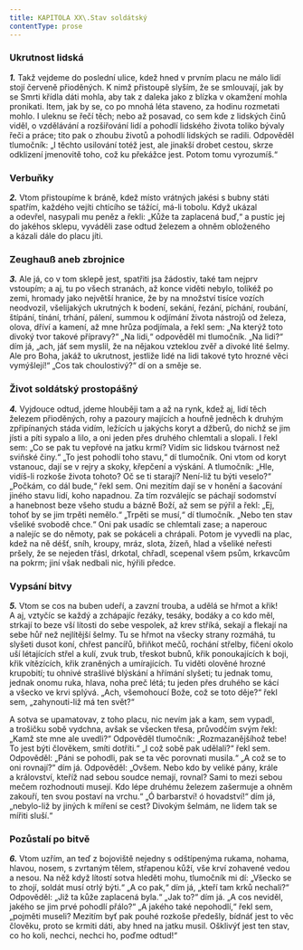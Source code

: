 ```yaml
---
title: KAPITOLA XX\.Stav soldátský
contentType: prose
---
```


### Ukrutnost lidská

**_1._** Takž vejdeme do poslední ulice, kdež hned v prvním placu ne málo lidí stojí červeně přioděných. K nimž přistoupě slyším, že se smlouvají, jak by se Smrti křídla dáti mohla, aby tak z daleka jako z blízka v okamžení mohla pronikati. Item, jak by se, co po mnohá léta staveno, za hodinu rozmetati mohlo. I uleknu se řečí těch; nebo až posavad, co sem kde z lidských činů viděl, o vzdělávání a rozšiřování lidí a pohodlí lidského života toliko bývaly řeči a práce; tito pak o zhoubu životů a pohodlí lidských se radili. Odpověděl tlumočník: „I těchto usilování totéž jest, ale jinakší drobet cestou, skrze odklizení jmenovitě toho, což ku překážce jest. Potom tomu vyrozumíš.“

### Verbuňky

**_2._** Vtom přistoupíme k bráně, kdež místo vrátných jakési s bubny státi spatřím, každého vejíti chtícího se tážící, má-li tobolu. Když ukázal a odevřel, nasypali mu peněz a řekli: „Kůže ta zaplacená buď,“ a pustíc jej do jakéhos sklepu, vyváděli zase odtud železem a ohněm obloženého a kázali dále do placu jíti.

### Zeughauß aneb zbrojnice

**_3._** Ale já, co v tom sklepě jest, spatřiti jsa žádostiv, také tam nejprv vstoupím; a aj, tu po všech stranách, až konce viděti nebylo, tolikéž po zemi, hromady jako největší hranice, že by na množství tisíce vozích neodvozil, všelijakých ukrutných k bodení, sekání, řezání, píchání, roubání, štípání, tínání, trhání, pálení, summou k odjímání života nástrojů od železa, olova, dříví a kamení, až mne hrůza podjímala, a řekl sem: „Na kterýž toto divoký tvor takové přípravy?“ „Na lidi,“ odpověděl mi tlumočník. „Na lidi?“ dím já, „ach, jáť sem myslil, že na nějakou vzteklou zvěř a divoké lité šelmy. Ale pro Boha, jakáž to ukrutnost, jestliže lidé na lidi takové tyto hrozné věci vymýšlejí!“ „Cos tak choulostivý?“ dí on a směje se.

### Život soldátský prostopášný

**_4._** Vyjdouce odtud, jdeme hlouběji tam a až na rynk, kdež aj, lidí těch železem přioděných, rohy a pazoury majících a houfně jedněch k druhým zpřipínaných stáda vidím, ležících u jakýchs koryt a džberů, do nichž se jim jísti a píti sypalo a lilo, a oni jeden přes druhého chlemtali a slopali. I řekl sem: „Co se pak tu vepřové na jatku krmí? Vidím sic lidskou tvárnost než sviňské činy.“ „To jest pohodlí toho stavu,“ dí tlumočník. Oni vtom od koryt vstanouc, dají se v rejry a skoky, křepčení a výskání. A tlumočník: „Hle, vidíš-li rozkoše života tohoto? Oč se ti starají? Není-liž tu býti veselo?“ „Počkám, co dál bude,“ řekl sem. Oni mezitím dají se v honění a šacování jiného stavu lidí, koho napadnou. Za tím rozválejíc se páchají sodomství a hanebnost beze všeho studu a bázně Boží, až sem se pýřil a řekl: „Ej, tohoť by se jim trpěti nemělo.“ „Trpěti se musí,“ dí tlumočník. „Nebo ten stav všeliké svobodě chce.“ Oni pak usadíc se chlemtali zase; a naperouc a nalejíc se do němoty, pak se pokáceli a chrápali. Potom je vyvedli na plac, kdež na ně déšť, sníh, kroupy, mráz, slota, žízeň, hlad a všeliké neřesti pršely, že se nejeden třásl, drkotal, chřadl, scepenal všem psům, krkavcům na pokrm; jiní však nedbali nic, hýřili předce.

### Vypsání bitvy

**_5._** Vtom se cos na buben udeří, a zavzní trouba, a udělá se hřmot a křik! A aj, vztyčíc se každý a zchápajíc řezáky, tesáky, bodáky a co kdo měl, strkají to beze vší lítosti do sebe vespolek, až krev stříká, sekají a flekají na sebe hůř než nejlítější šelmy. Tu se hřmot na všecky strany rozmáhá, tu slyšeti dusot koní, chřest pancířů, břiňkot mečů, rochání střelby, fičení okolo uší létajících střel a kulí, zvuk trub, třeskot bubnů, křik ponoukajících k boji, křik vítězících, křik zraněných a umírajících. Tu viděti olověné hrozné krupobití; tu ohnivé strašlivé blýskání a hřímání slyšeti; tu jednak tomu, jednak onomu ruka, hlava, noha preč létá; tu jeden přes druhého se kácí a všecko ve krvi splývá. „Ach, všemohoucí Bože, což se toto děje?“ řekl sem, „zahynouti-liž má ten svět?“

A sotva se upamatovav, z toho placu, nic nevím jak a kam, sem vypadl, a trošičku sobě vydchna, avšak se všecken třesa, průvodčím svým řekl: „Kamž ste mne ale uvedli?“ Odpověděl tlumočník: „Rozmazanějšíhož tebe! To jest býti člověkem, smíti dotříti.“ „I což sobě pak udělali?“ řekl sem. Odpověděl: „Páni se pohodli, pak se ta věc porovnati musila.“ „A což se to oni rovnají?“ dím já. Odpověděl: „Ovšem. Nebo kdo by veliké pány, krále a království, kteříž nad sebou soudce nemají, rovnal? Sami to mezi sebou mečem rozhodnouti musejí. Kdo lépe druhému železem zašermuje a ohněm zakouří, ten svou postaví na vrchu.“ „Ó barbarství! ó hovadství!“ dím já, „nebylo-liž by jiných k míření se cest? Divokým šelmám, ne lidem tak se mířiti sluší.“

### Pozůstalí po bitvě

**_6._** Vtom uzřím, an teď z bojoviště nejedny s odštípenýma rukama, nohama, hlavou, nosem, s zvrtaným tělem, střapenou kůží, vše krví zohavené vedou a nesou. Na něž když lítostí sotva hleděti mohu, tlumočník mi dí: „Všecko se to zhojí, soldát musí otrlý býti.“ „A co pak,“ dím já, „kteří tam krků nechali?“ Odpověděl: „Již ta kůže zaplacená byla.“ „Jak to?“ dím já. „A cos neviděl, jakého se jim prvé pohodlí přálo?“ „A jakého také nepohodlí,“ řekl sem, „pojměti museli? Mezitím byť pak pouhé rozkoše předešly, bídnáť jest to věc člověku, proto se krmiti dáti, aby hned na jatku musil. Ošklivýť jest ten stav, co ho koli, nechci, nechci ho, poďme odtud!“
